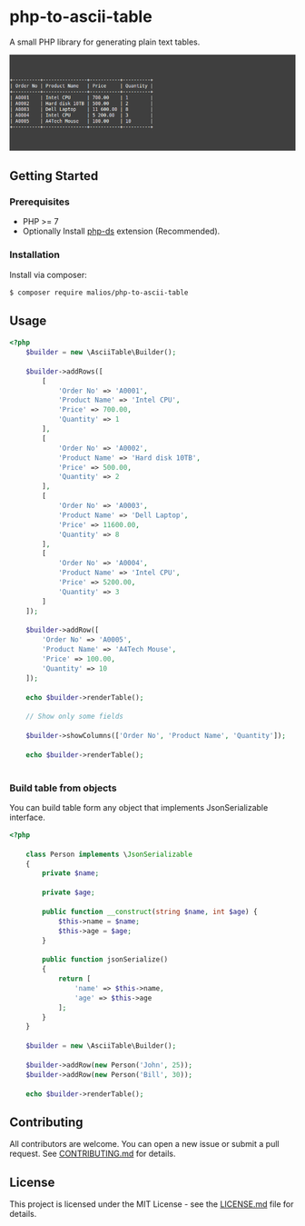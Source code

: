 # php-to-ascii-table
A small PHP library for generating plain text tables.

![example table](assets/table.png)

## Getting Started
### Prerequisites

- PHP >= 7
- Optionally Install [php-ds](https://github.com/php-ds/extension) extension (Recommended).

### Installation

Install via composer:

```bash
$ composer require malios/php-to-ascii-table

```

## Usage

```php
<?php
    $builder = new \AsciiTable\Builder();
    
    $builder->addRows([
        [
            'Order No' => 'A0001',
            'Product Name' => 'Intel CPU',
            'Price' => 700.00,
            'Quantity' => 1
        ],
        [
            'Order No' => 'A0002',
            'Product Name' => 'Hard disk 10TB',
            'Price' => 500.00,
            'Quantity' => 2
        ],
        [
            'Order No' => 'A0003',
            'Product Name' => 'Dell Laptop',
            'Price' => 11600.00,
            'Quantity' => 8
        ],
        [
            'Order No' => 'A0004',
            'Product Name' => 'Intel CPU',
            'Price' => 5200.00,
            'Quantity' => 3
        ]
    ]);
    
    $builder->addRow([
        'Order No' => 'A0005',
        'Product Name' => 'A4Tech Mouse',
        'Price' => 100.00,
        'Quantity' => 10
    ]);
    
    echo $builder->renderTable();
    
    // Show only some fields
    
    $builder->showColumns(['Order No', 'Product Name', 'Quantity']);
    
    echo $builder->renderTable();
    
```
### Build table from objects
You can build table form any object that implements JsonSerializable interface.

```php
<?php
    
    class Person implements \JsonSerializable 
    {
        private $name;
        
        private $age;
        
        public function __construct(string $name, int $age) {
            $this->name = $name;
            $this->age = $age;
        }
        
        public function jsonSerialize()
        {
            return [
                'name' => $this->name,
                'age' => $this->age
            ];
        }
    }
    
    $builder = new \AsciiTable\Builder();
    
    $builder->addRow(new Person('John', 25));
    $builder->addRow(new Person('Bill', 30));
    
    echo $builder->renderTable();

```

## Contributing

All contributors are welcome. You can open a new issue or submit a pull request.
See [CONTRIBUTING.md](docs/CONTRIBUTING.md) for details.

## License

This project is licensed under the MIT License - see the [LICENSE.md](LICENSE.md) file for details.
